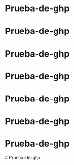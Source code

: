 # Prueba-de-ghp
# Prueba-de-ghp
# Prueba-de-ghp
# Prueba-de-ghp
# Prueba-de-ghp
# Prueba-de-ghp
# Prueba-de-ghp
#   P r u e b a - d e - g h p  
 